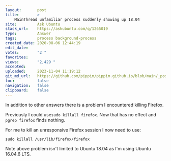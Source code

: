 ```yaml
---
layout:       post
title:        >
    MainThread unfamiliar process suddenly showing up 18.04
site:         Ask Ubuntu
stack_url:    https://askubuntu.com/q/1265019
type:         Answer
tags:         process background-process
created_date: 2020-08-06 12:44:19
edit_date:    
votes:        "2 "
favorites:    
views:        "2,429 "
accepted:     
uploaded:     2023-11-04 11:19:12
git_md_url:   https://github.com/pippim/pippim.github.io/blob/main/_posts/2020/2020-08-06-MainThread-unfamiliar-process-suddenly-showing-up-18.04.md
toc:          false
navigation:   false
clipboard:    false
---
```


In addition to other answers there is a problem I encountered killing Firefox.

Previously I could use`sudo killall firefox`. Now that has no effect and `pgrep firefox` finds nothing.

For me to kill an unresponsive Firefox session I now need to use:

``` 
sudo killall /usr/lib/firefox/firefox
```

Note above problem isn't limited to Ubuntu 18.04 as I'm using Ubuntu 16.04.6 LTS.
